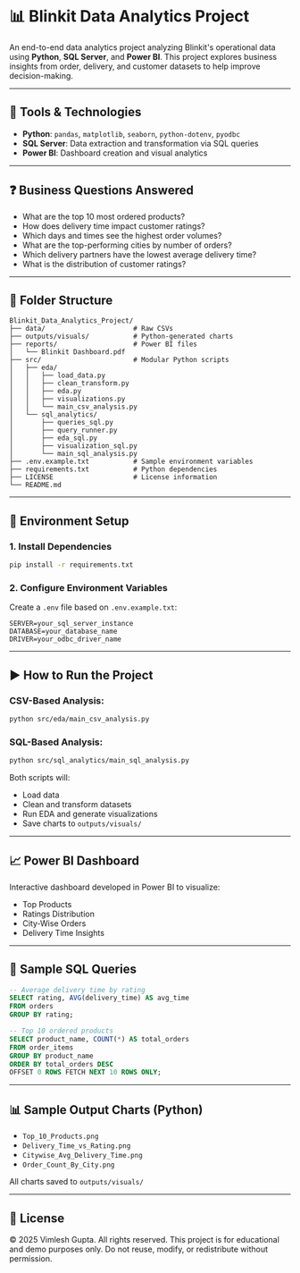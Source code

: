 # 📊 Blinkit Data Analytics Project

An end-to-end data analytics project analyzing Blinkit's operational data using **Python**, **SQL Server**, and **Power BI**. This project explores business insights from order, delivery, and customer datasets to help improve decision-making.

---

## 🔧 Tools & Technologies

* **Python**: `pandas`, `matplotlib`, `seaborn`, `python-dotenv`, `pyodbc`
* **SQL Server**: Data extraction and transformation via SQL queries
* **Power BI**: Dashboard creation and visual analytics

---

## ❓ Business Questions Answered

* What are the top 10 most ordered products?
* How does delivery time impact customer ratings?
* Which days and times see the highest order volumes?
* What are the top-performing cities by number of orders?
* Which delivery partners have the lowest average delivery time?
* What is the distribution of customer ratings?

---

## 📁 Folder Structure

```
Blinkit_Data_Analytics_Project/
├── data/                      # Raw CSVs
├── outputs/visuals/           # Python-generated charts
├── reports/                   # Power BI files
│   └── Blinkit Dashboard.pdf
├── src/                       # Modular Python scripts
│   ├── eda/
│   │   ├── load_data.py
│   │   ├── clean_transform.py
│   │   ├── eda.py
│   │   ├── visualizations.py
│   │   └── main_csv_analysis.py
│   └── sql_analytics/
│       ├── queries_sql.py
│       ├── query_runner.py
│       ├── eda_sql.py
│       ├── visualization_sql.py
│       └── main_sql_analysis.py
├── .env.example.txt           # Sample environment variables
├── requirements.txt           # Python dependencies
├── LICENSE                    # License information
└── README.md
```

---

## 🔐 Environment Setup

### 1. Install Dependencies

```bash
pip install -r requirements.txt
```

### 2. Configure Environment Variables

Create a `.env` file based on `.env.example.txt`:

```env
SERVER=your_sql_server_instance
DATABASE=your_database_name
DRIVER=your_odbc_driver_name
```

---

## ▶️ How to Run the Project

### CSV-Based Analysis:

```bash
python src/eda/main_csv_analysis.py
```

### SQL-Based Analysis:

```bash
python src/sql_analytics/main_sql_analysis.py
```

Both scripts will:

* Load data
* Clean and transform datasets
* Run EDA and generate visualizations
* Save charts to `outputs/visuals/`

---

## 📈 Power BI Dashboard

Interactive dashboard developed in Power BI to visualize:

* Top Products
* Ratings Distribution
* City-Wise Orders
* Delivery Time Insights


---

## 🧰 Sample SQL Queries

```sql
-- Average delivery time by rating
SELECT rating, AVG(delivery_time) AS avg_time
FROM orders
GROUP BY rating;

-- Top 10 ordered products
SELECT product_name, COUNT(*) AS total_orders
FROM order_items
GROUP BY product_name
ORDER BY total_orders DESC
OFFSET 0 ROWS FETCH NEXT 10 ROWS ONLY;
```

---

## 📊 Sample Output Charts (Python)

* `Top_10_Products.png`
* `Delivery_Time_vs_Rating.png`
* `Citywise_Avg_Delivery_Time.png`
* `Order_Count_By_City.png`

All charts saved to `outputs/visuals/`

---

## 📄 License

© 2025 Vimlesh Gupta. All rights reserved.
This project is for educational and demo purposes only. Do not reuse, modify, or redistribute without permission.
